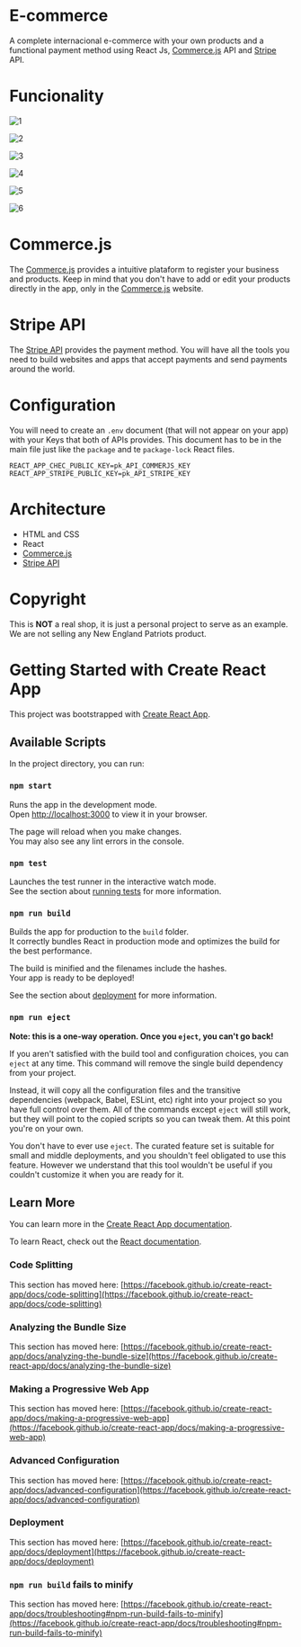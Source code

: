 # E-commerce
A complete internacional e-commerce with your own products and a functional payment method using React Js, [Commerce.js](https://commercejs.com/) API and [Stripe](https://stripe.com/docs/api) API.

# Funcionality
![1](https://user-images.githubusercontent.com/99638905/159783430-e5fff365-9308-4fe2-9d5b-4f4854595844.png)

![2](https://user-images.githubusercontent.com/99638905/159783483-4a5b5bc5-f311-41ff-a87d-fc8ee9ffc3d0.png)

![3](https://user-images.githubusercontent.com/99638905/159783515-045dea0f-408b-4170-84f5-eab3b90404a6.png)

![4](https://user-images.githubusercontent.com/99638905/159783524-b87546cb-dfe2-46bb-9fba-9710768aa75f.png)

![5](https://user-images.githubusercontent.com/99638905/159783540-0da55342-8f36-4138-8e26-59dff6920008.png)

![6](https://user-images.githubusercontent.com/99638905/159783631-601b4321-d13e-4c6b-b63a-529b4f0ab055.png)

# Commerce.js

The [Commerce.js](https://commercejs.com/) provides a intuitive plataform to register your business and products. Keep in mind that you don't have to add or edit your products directly in the app, only in the [Commerce.js](https://commercejs.com/) website.

# Stripe API

The [Stripe API](https://stripe.com/docs/api) provides the payment method. You will have all the tools you need to build websites and apps that accept payments and send payments around the world.

# Configuration 

You will need to create an `.env` document (that will not appear on your app) with your Keys that both of APIs provides. This document has to be in the main file just like the `package` and te `package-lock` React files.

```
REACT_APP_CHEC_PUBLIC_KEY=pk_API_COMMERJS_KEY
REACT_APP_STRIPE_PUBLIC_KEY=pk_API_STRIPE_KEY
```


# Architecture 
- HTML and CSS
- React
- [Commerce.js](https://commercejs.com/)
- [Stripe API](https://stripe.com/docs/api)

# Copyright

This is **NOT** a real shop, it is just a personal project to serve as an example. We are not selling any New England Patriots product.

# Getting Started with Create React App

This project was bootstrapped with [Create React App](https://github.com/facebook/create-react-app).

## Available Scripts

In the project directory, you can run:

### `npm start`

Runs the app in the development mode.\
Open [http://localhost:3000](http://localhost:3000) to view it in your browser.

The page will reload when you make changes.\
You may also see any lint errors in the console.

### `npm test`

Launches the test runner in the interactive watch mode.\
See the section about [running tests](https://facebook.github.io/create-react-app/docs/running-tests) for more information.

### `npm run build`

Builds the app for production to the `build` folder.\
It correctly bundles React in production mode and optimizes the build for the best performance.

The build is minified and the filenames include the hashes.\
Your app is ready to be deployed!

See the section about [deployment](https://facebook.github.io/create-react-app/docs/deployment) for more information.

### `npm run eject`

**Note: this is a one-way operation. Once you `eject`, you can't go back!**

If you aren't satisfied with the build tool and configuration choices, you can `eject` at any time. This command will remove the single build dependency from your project.

Instead, it will copy all the configuration files and the transitive dependencies (webpack, Babel, ESLint, etc) right into your project so you have full control over them. All of the commands except `eject` will still work, but they will point to the copied scripts so you can tweak them. At this point you're on your own.

You don't have to ever use `eject`. The curated feature set is suitable for small and middle deployments, and you shouldn't feel obligated to use this feature. However we understand that this tool wouldn't be useful if you couldn't customize it when you are ready for it.

## Learn More

You can learn more in the [Create React App documentation](https://facebook.github.io/create-react-app/docs/getting-started).

To learn React, check out the [React documentation](https://reactjs.org/).

### Code Splitting

This section has moved here: [https://facebook.github.io/create-react-app/docs/code-splitting](https://facebook.github.io/create-react-app/docs/code-splitting)

### Analyzing the Bundle Size

This section has moved here: [https://facebook.github.io/create-react-app/docs/analyzing-the-bundle-size](https://facebook.github.io/create-react-app/docs/analyzing-the-bundle-size)

### Making a Progressive Web App

This section has moved here: [https://facebook.github.io/create-react-app/docs/making-a-progressive-web-app](https://facebook.github.io/create-react-app/docs/making-a-progressive-web-app)

### Advanced Configuration

This section has moved here: [https://facebook.github.io/create-react-app/docs/advanced-configuration](https://facebook.github.io/create-react-app/docs/advanced-configuration)

### Deployment

This section has moved here: [https://facebook.github.io/create-react-app/docs/deployment](https://facebook.github.io/create-react-app/docs/deployment)

### `npm run build` fails to minify

This section has moved here: [https://facebook.github.io/create-react-app/docs/troubleshooting#npm-run-build-fails-to-minify](https://facebook.github.io/create-react-app/docs/troubleshooting#npm-run-build-fails-to-minify)
